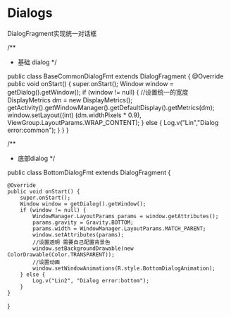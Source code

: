 # Dialogs
DialogFragment实现统一对话框

/**
 * 基础 dialog 
 */

public class BaseCommonDialogFmt extends DialogFragment {
    @Override
    public void onStart() {
        super.onStart();
        Window window = getDialog().getWindow();
        if (window != null) {
            //设置统一的宽度
            DisplayMetrics dm = new DisplayMetrics();
            getActivity().getWindowManager().getDefaultDisplay().getMetrics(dm);
            window.setLayout((int) (dm.widthPixels * 0.9), ViewGroup.LayoutParams.WRAP_CONTENT);
        } else {
            Log.v("Lin","Dialog error:common");
        }
    }
}


/**
 * 底部dialog
 */

public class BottomDialogFmt extends DialogFragment {

    @Override
    public void onStart() {
        super.onStart();
        Window window = getDialog().getWindow();
        if (window != null) {
            WindowManager.LayoutParams params = window.getAttributes();
            params.gravity = Gravity.BOTTOM;
            params.width = WindowManager.LayoutParams.MATCH_PARENT;
            window.setAttributes(params);
            //设置透明 需要自己配置背景色
            window.setBackgroundDrawable(new ColorDrawable(Color.TRANSPARENT));
            //设置动画
            window.setWindowAnimations(R.style.BottomDialogAnimation);
        } else {
            Log.v("Lin2", "Dialog error:bottom");
        }
    }

}
